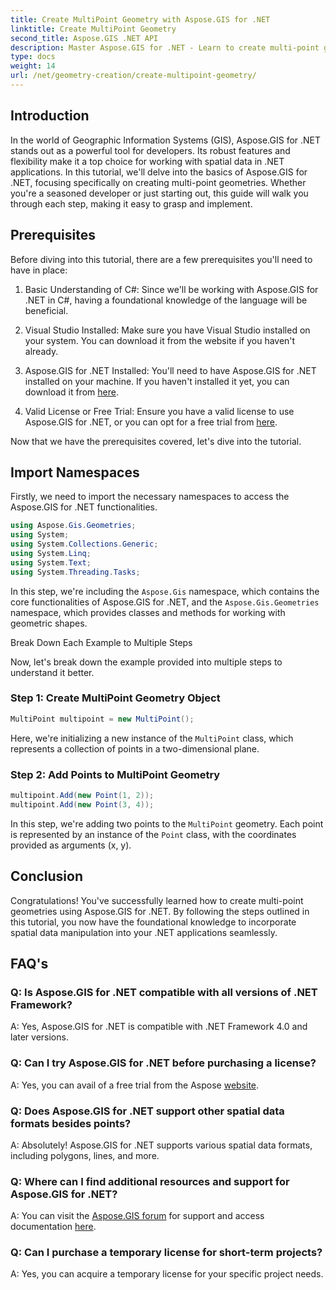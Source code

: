 ```yaml
---
title: Create MultiPoint Geometry with Aspose.GIS for .NET
linktitle: Create MultiPoint Geometry
second_title: Aspose.GIS .NET API
description: Master Aspose.GIS for .NET - Learn to create multi-point geometries effortlessly. Comprehensive tutorial for developers.
type: docs
weight: 14
url: /net/geometry-creation/create-multipoint-geometry/
---
```

## Introduction

In the world of Geographic Information Systems (GIS), Aspose.GIS for .NET stands out as a powerful tool for developers. Its robust features and flexibility make it a top choice for working with spatial data in .NET applications. In this tutorial, we'll delve into the basics of Aspose.GIS for .NET, focusing specifically on creating multi-point geometries. Whether you're a seasoned developer or just starting out, this guide will walk you through each step, making it easy to grasp and implement.

## Prerequisites

Before diving into this tutorial, there are a few prerequisites you'll need to have in place:

1. Basic Understanding of C#: Since we'll be working with Aspose.GIS for .NET in C#, having a foundational knowledge of the language will be beneficial.

2. Visual Studio Installed: Make sure you have Visual Studio installed on your system. You can download it from the website if you haven't already.

3. Aspose.GIS for .NET Installed: You'll need to have Aspose.GIS for .NET installed on your machine. If you haven't installed it yet, you can download it from [here](https://releases.aspose.com/gis/net/).

4. Valid License or Free Trial: Ensure you have a valid license to use Aspose.GIS for .NET, or you can opt for a free trial from [here](https://releases.aspose.com/).

Now that we have the prerequisites covered, let's dive into the tutorial.

## Import Namespaces

Firstly, we need to import the necessary namespaces to access the Aspose.GIS for .NET functionalities.


```csharp
using Aspose.Gis.Geometries;
using System;
using System.Collections.Generic;
using System.Linq;
using System.Text;
using System.Threading.Tasks;
```

In this step, we're including the `Aspose.Gis` namespace, which contains the core functionalities of Aspose.GIS for .NET, and the `Aspose.Gis.Geometries` namespace, which provides classes and methods for working with geometric shapes.

Break Down Each Example to Multiple Steps

Now, let's break down the example provided into multiple steps to understand it better.

### Step 1: Create MultiPoint Geometry Object

```csharp
MultiPoint multipoint = new MultiPoint();
```

Here, we're initializing a new instance of the `MultiPoint` class, which represents a collection of points in a two-dimensional plane.

### Step 2: Add Points to MultiPoint Geometry

```csharp
multipoint.Add(new Point(1, 2));
multipoint.Add(new Point(3, 4));
```

In this step, we're adding two points to the `MultiPoint` geometry. Each point is represented by an instance of the `Point` class, with the coordinates provided as arguments (x, y).

## Conclusion

Congratulations! You've successfully learned how to create multi-point geometries using Aspose.GIS for .NET. By following the steps outlined in this tutorial, you now have the foundational knowledge to incorporate spatial data manipulation into your .NET applications seamlessly.

## FAQ's

### Q: Is Aspose.GIS for .NET compatible with all versions of .NET Framework?
A: Yes, Aspose.GIS for .NET is compatible with .NET Framework 4.0 and later versions.

### Q: Can I try Aspose.GIS for .NET before purchasing a license?
A: Yes, you can avail of a free trial from the Aspose [website](https://purchase.aspose.com/temporary-license/).

### Q: Does Aspose.GIS for .NET support other spatial data formats besides points?
A: Absolutely! Aspose.GIS for .NET supports various spatial data formats, including polygons, lines, and more.

### Q: Where can I find additional resources and support for Aspose.GIS for .NET?
A: You can visit the [Aspose.GIS forum](https://forum.aspose.com/c/gis/33) for support and access documentation [here](https://reference.aspose.com/gis/net/).

### Q: Can I purchase a temporary license for short-term projects?
A: Yes, you can acquire a temporary license for your specific project needs.
